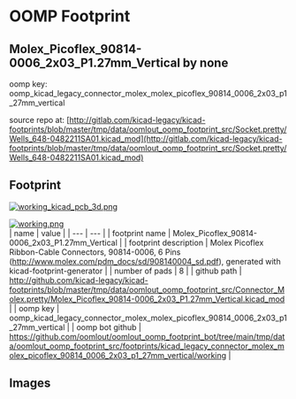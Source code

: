 # OOMP Footprint  
## Molex_Picoflex_90814-0006_2x03_P1.27mm_Vertical  by none  
  
oomp key: oomp_kicad_legacy_connector_molex_molex_picoflex_90814_0006_2x03_p1_27mm_vertical  
  
source repo at: [http://gitlab.com/kicad-legacy/kicad-footprints/blob/master/tmp/data/oomlout_oomp_footprint_src/Socket.pretty/Wells_648-0482211SA01.kicad_mod](http://gitlab.com/kicad-legacy/kicad-footprints/blob/master/tmp/data/oomlout_oomp_footprint_src/Socket.pretty/Wells_648-0482211SA01.kicad_mod)  
## Footprint  
  
[![working_kicad_pcb_3d.png](working_kicad_pcb_3d_600.png)](working_kicad_pcb_3d.png)  
  
[![working.png](working_600.png)](working.png)  
| name | value | 
| --- | --- | 
| footprint name | Molex_Picoflex_90814-0006_2x03_P1.27mm_Vertical | 
| footprint description | Molex Picoflex Ribbon-Cable Connectors, 90814-0006, 6 Pins (http://www.molex.com/pdm_docs/sd/908140004_sd.pdf), generated with kicad-footprint-generator | 
| number of pads | 8 | 
| github path | http://github.com/kicad-legacy/kicad-footprints/blob/master/tmp/data/oomlout_oomp_footprint_src/Connector_Molex.pretty/Molex_Picoflex_90814-0006_2x03_P1.27mm_Vertical.kicad_mod | 
| oomp key | oomp_kicad_legacy_connector_molex_molex_picoflex_90814_0006_2x03_p1_27mm_vertical | 
| oomp bot github | https://github.com/oomlout/oomlout_oomp_footprint_bot/tree/main/tmp/data/oomlout_oomp_footprint_src/footprints/kicad_legacy_connector_molex_molex_picoflex_90814_0006_2x03_p1_27mm_vertical/working | 
## Images  
